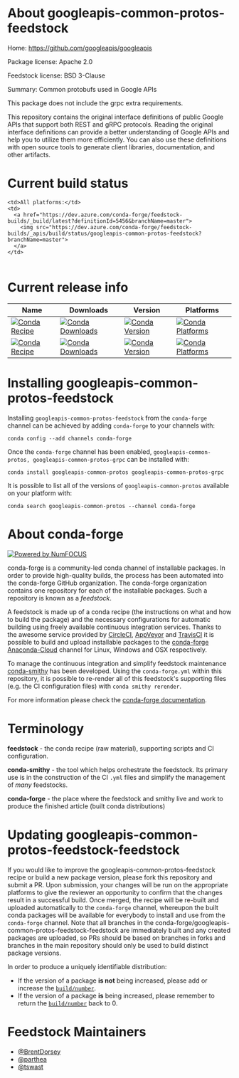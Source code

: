 About googleapis-common-protos-feedstock
========================================

Home: https://github.com/googleapis/googleapis

Package license: Apache 2.0

Feedstock license: BSD 3-Clause

Summary: Common protobufs used in Google APIs

This package does not include the grpc extra requirements.

This repository contains the original interface definitions of public
Google APIs that support both REST and gRPC protocols. Reading the original
interface definitions can provide a better understanding of Google APIs and
help you to utilize them more efficiently. You can also use these definitions
with open source tools to generate client libraries, documentation,
and other artifacts.


Current build status
====================


<table><tr>
    
    <td>All platforms:</td>
    <td>
      <a href="https://dev.azure.com/conda-forge/feedstock-builds/_build/latest?definitionId=5456&branchName=master">
        <img src="https://dev.azure.com/conda-forge/feedstock-builds/_apis/build/status/googleapis-common-protos-feedstock?branchName=master">
      </a>
    </td>
  </tr>
</table>

Current release info
====================

| Name | Downloads | Version | Platforms |
| --- | --- | --- | --- |
| [![Conda Recipe](https://img.shields.io/badge/recipe-googleapis--common--protos-green.svg)](https://anaconda.org/conda-forge/googleapis-common-protos) | [![Conda Downloads](https://img.shields.io/conda/dn/conda-forge/googleapis-common-protos.svg)](https://anaconda.org/conda-forge/googleapis-common-protos) | [![Conda Version](https://img.shields.io/conda/vn/conda-forge/googleapis-common-protos.svg)](https://anaconda.org/conda-forge/googleapis-common-protos) | [![Conda Platforms](https://img.shields.io/conda/pn/conda-forge/googleapis-common-protos.svg)](https://anaconda.org/conda-forge/googleapis-common-protos) |
| [![Conda Recipe](https://img.shields.io/badge/recipe-googleapis--common--protos--grpc-green.svg)](https://anaconda.org/conda-forge/googleapis-common-protos-grpc) | [![Conda Downloads](https://img.shields.io/conda/dn/conda-forge/googleapis-common-protos-grpc.svg)](https://anaconda.org/conda-forge/googleapis-common-protos-grpc) | [![Conda Version](https://img.shields.io/conda/vn/conda-forge/googleapis-common-protos-grpc.svg)](https://anaconda.org/conda-forge/googleapis-common-protos-grpc) | [![Conda Platforms](https://img.shields.io/conda/pn/conda-forge/googleapis-common-protos-grpc.svg)](https://anaconda.org/conda-forge/googleapis-common-protos-grpc) |

Installing googleapis-common-protos-feedstock
=============================================

Installing `googleapis-common-protos-feedstock` from the `conda-forge` channel can be achieved by adding `conda-forge` to your channels with:

```
conda config --add channels conda-forge
```

Once the `conda-forge` channel has been enabled, `googleapis-common-protos, googleapis-common-protos-grpc` can be installed with:

```
conda install googleapis-common-protos googleapis-common-protos-grpc
```

It is possible to list all of the versions of `googleapis-common-protos` available on your platform with:

```
conda search googleapis-common-protos --channel conda-forge
```


About conda-forge
=================

[![Powered by NumFOCUS](https://img.shields.io/badge/powered%20by-NumFOCUS-orange.svg?style=flat&colorA=E1523D&colorB=007D8A)](http://numfocus.org)

conda-forge is a community-led conda channel of installable packages.
In order to provide high-quality builds, the process has been automated into the
conda-forge GitHub organization. The conda-forge organization contains one repository
for each of the installable packages. Such a repository is known as a *feedstock*.

A feedstock is made up of a conda recipe (the instructions on what and how to build
the package) and the necessary configurations for automatic building using freely
available continuous integration services. Thanks to the awesome service provided by
[CircleCI](https://circleci.com/), [AppVeyor](https://www.appveyor.com/)
and [TravisCI](https://travis-ci.org/) it is possible to build and upload installable
packages to the [conda-forge](https://anaconda.org/conda-forge)
[Anaconda-Cloud](https://anaconda.org/) channel for Linux, Windows and OSX respectively.

To manage the continuous integration and simplify feedstock maintenance
[conda-smithy](https://github.com/conda-forge/conda-smithy) has been developed.
Using the ``conda-forge.yml`` within this repository, it is possible to re-render all of
this feedstock's supporting files (e.g. the CI configuration files) with ``conda smithy rerender``.

For more information please check the [conda-forge documentation](https://conda-forge.org/docs/).

Terminology
===========

**feedstock** - the conda recipe (raw material), supporting scripts and CI configuration.

**conda-smithy** - the tool which helps orchestrate the feedstock.
                   Its primary use is in the construction of the CI ``.yml`` files
                   and simplify the management of *many* feedstocks.

**conda-forge** - the place where the feedstock and smithy live and work to
                  produce the finished article (built conda distributions)


Updating googleapis-common-protos-feedstock-feedstock
=====================================================

If you would like to improve the googleapis-common-protos-feedstock recipe or build a new
package version, please fork this repository and submit a PR. Upon submission,
your changes will be run on the appropriate platforms to give the reviewer an
opportunity to confirm that the changes result in a successful build. Once
merged, the recipe will be re-built and uploaded automatically to the
`conda-forge` channel, whereupon the built conda packages will be available for
everybody to install and use from the `conda-forge` channel.
Note that all branches in the conda-forge/googleapis-common-protos-feedstock-feedstock are
immediately built and any created packages are uploaded, so PRs should be based
on branches in forks and branches in the main repository should only be used to
build distinct package versions.

In order to produce a uniquely identifiable distribution:
 * If the version of a package **is not** being increased, please add or increase
   the [``build/number``](https://conda.io/docs/user-guide/tasks/build-packages/define-metadata.html#build-number-and-string).
 * If the version of a package **is** being increased, please remember to return
   the [``build/number``](https://conda.io/docs/user-guide/tasks/build-packages/define-metadata.html#build-number-and-string)
   back to 0.

Feedstock Maintainers
=====================

* [@BrentDorsey](https://github.com/BrentDorsey/)
* [@parthea](https://github.com/parthea/)
* [@tswast](https://github.com/tswast/)

